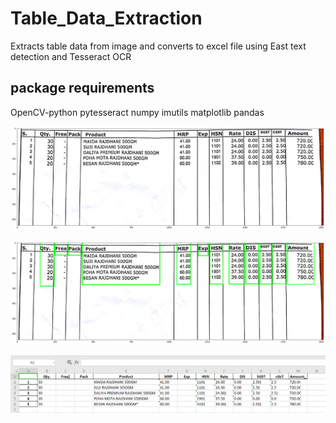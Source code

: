 # Table_Data_Extraction
Extracts table data from image and converts to excel file using East text detection and Tesseract OCR

## package requirements
OpenCV-python
pytesseract
numpy
imutils
matplotlib
pandas

![sample_image](/Test_image/10.png)

![batches](/Test_image/batch10.png)

![excel](/Test_image/10_excel.png)

